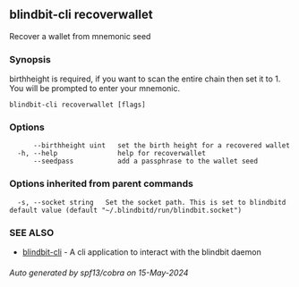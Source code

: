 ## blindbit-cli recoverwallet

Recover a wallet from mnemonic seed

### Synopsis

birthheight is required, if you want to scan the entire chain then set it to 1.
You will be prompted to enter your mnemonic.

```
blindbit-cli recoverwallet [flags]
```

### Options

```
      --birthheight uint   set the birth height for a recovered wallet
  -h, --help               help for recoverwallet
      --seedpass           add a passphrase to the wallet seed
```

### Options inherited from parent commands

```
  -s, --socket string   Set the socket path. This is set to blindbitd default value (default "~/.blindbitd/run/blindbit.socket")
```

### SEE ALSO

* [blindbit-cli](blindbit-cli.md)	 - A cli application to interact with the blindbit daemon

###### Auto generated by spf13/cobra on 15-May-2024
